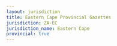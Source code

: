 ```yaml
---
layout: jurisdiction
title: Eastern Cape Provincial Gazettes
jurisdiction: ZA-EC
jurisdiction_name: Eastern Cape
provincial: true
---
```

